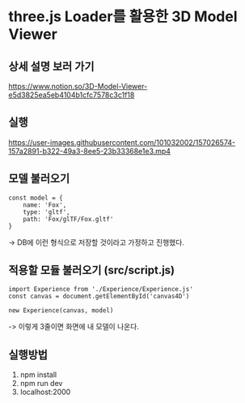 # three.js Loader를 활용한 3D Model Viewer
## 상세 설명 보러 가기
https://www.notion.so/3D-Model-Viewer-e5d3825ea5eb4104b1cfc7578c3c1f18

## 실행 
https://user-images.githubusercontent.com/101032002/157026574-157a2891-b322-49a3-8ee5-23b33368e1e3.mp4


## 모델 불러오기 
```
const model = {
    name: 'Fox',
    type: 'gltf',
    path: 'Fox/glTF/Fox.gltf'
}
```
-> DB에 이런 형식으로 저장할 것이라고 가정하고 진행했다.
## 적용할 모듈 불러오기 (src/script.js)
```
import Experience from './Experience/Experience.js'
const canvas = document.getElementById('canvas4D')

new Experience(canvas, model)
```
-> 이렇게 3줄이면 화면에 내 모델이 나온다.
## 실행방법
1. npm install
2. npm run dev
3. localhost:2000 
